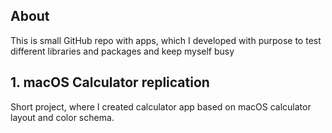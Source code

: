 ## About

This is small GitHub repo with apps, which I developed with purpose to test different libraries and packages and keep myself busy

## 1. macOS Calculator replication

Short project, where I created calculator app based on macOS calculator layout and color schema.

